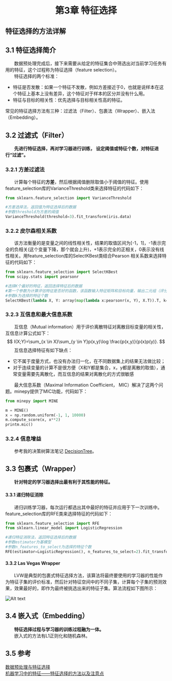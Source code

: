# <center>第3章 特征选择</center>
特征选择的方法详解
-------------------------
## 3.1 特征选择简介
&nbsp;&nbsp;&nbsp;&nbsp;&nbsp;&nbsp;&nbsp;数据预处理完成后，接下来需要从给定的特征集合中筛选出对当前学习任务有用的特征，这个过程称为特征选择（feature selection）。  
&nbsp;&nbsp;&nbsp;&nbsp;&nbsp;&nbsp;&nbsp;特征选择的两个标准：

 + 特征是否发散：如果一个特征不发散，例如方差接近于0，也就是说样本在这个特征上基本上没有差异，这个特征对于样本的区分并没有什么用。
 + 特征与目标的相关性：优先选择与目标相关性高的特征。
   
常见的特征选择方法有三种：过滤法（Filter）、包裹法（Wrapper）、嵌入法（Embedding）。
	
## 3.2 过滤式（Filter）
&nbsp;&nbsp;&nbsp;&nbsp;&nbsp;&nbsp;&nbsp;**先进行特征选择，再对学习器进行训练，
设定阈值或特征个数，对特征进行“过滤”。**
### 3.2.1 方差过滤法  
&nbsp;&nbsp;&nbsp;&nbsp;&nbsp;&nbsp;&nbsp;计算每个特征的**方差**，然后根据阈值删除取值小于阈值的特征。使用feature_selection库的VarianceThreshold类来选择特征的代码如下：

``` python
from sklearn.feature_selection import VarianceThreshold

#方差选择法，返回值为特征选择后的数据
#参数threshold为方差的阈值
VarianceThreshold(threshold=3).fit_transform(iris.data)
```
### 3.2.2 皮尔森相关系数
&nbsp;&nbsp;&nbsp;&nbsp;&nbsp;&nbsp;&nbsp;该方法衡量的是变量之间的线性相关性，结果的取值区间为[-1，1]，-1表示完全的负相关(这个变量下降，那个就会上升)，+1表示完全的正相关，0表示没有线性相关。用feature_selection库的SelectKBest类结合Pearson 相关系数来选择特征的代码如下：

``` python
from sklearn.feature_selection import SelectKBest
from scipy.stats import pearsonr

#选择K个最好的特征，返回选择特征后的数据
#第一个参数为计算评估特征是否好的函数，该函数输入特征矩阵和目标向量，输出二元组（评分，P值）的数组，数组第i项为第i个特征的评分和P值。在此定义为计算相关系数
#参数k为选择的特征个数
SelectKBest(lambda X, Y: array(map(lambda x:pearsonr(x, Y), X.T)).T, k=2).fit_transform(iris.data, iris.target)
```
### 3.2.3 互信息和最大信息系数  
&nbsp;&nbsp;&nbsp;&nbsp;&nbsp;&nbsp;&nbsp;互信息（Mutual information）用于评价离散特征对离散目标变量的相关性，互信息计算公式如下：  
$$
I(X;Y)=\sum_{x \in X}\sum_{y \in Y}p(x,y)\log \frac{p(x,y)}{p(x)p(y)}.
$$
&nbsp;&nbsp;&nbsp;&nbsp;&nbsp;&nbsp;&nbsp;互信息选择特征有如下缺点：
  
+ 它不属于度量方式，也没有办法归一化，在不同数据集上的结果无法做比较；  
+ 对于连续变量的计算不是很方便（X和Y都是集合，x，y都是离散的取值），通常变量需要先离散化，而互信息的结果对离散化的方式很敏感

&nbsp;&nbsp;&nbsp;&nbsp;&nbsp;&nbsp;&nbsp;最大信息系数（Maximal Information Coefficient， MIC）解决了这两个问题。minepy提供了MIC功能，代码如下：
  
``` python
from minepy import MINE

m = MINE()
x = np.random.uniform(-1, 1, 10000)
m.compute_score(x, x**2)
printm.mic()
```

### 3.2.4 信息增益
&nbsp;&nbsp;&nbsp;&nbsp;&nbsp;&nbsp;&nbsp;参考我的决策树算法笔记 [DecisionTree](https://blog.csdn.net/lrglgy/article/details/87733853)。

## 3.3 包裹式（Wrapper）  
&nbsp;&nbsp;&nbsp;&nbsp;&nbsp;&nbsp;&nbsp;**针对特定的学习器选择出最有利于其性能的特征。**
#### 3.3.1 递归特征消除
&nbsp;&nbsp;&nbsp;&nbsp;&nbsp;&nbsp;&nbsp;递归训练学习器，每次运行都选出其中最好的特征并应用于下一次训练中。feature_selection库的RFE类来选择特征的代码如下：

```python
from sklearn.feature_selection import RFE
from sklearn.linear_model import LogisticRegression

#递归特征消除法，返回特征选择后的数据
#参数estimator为基模型
#参数n_features_to_select为选择的特征个数
RFE(estimator=LogisticRegression(), n_features_to_select=2).fit_transform(iris.data, iris.target)
```
#### 3.3.2 Las Vegas Wrapper
&nbsp;&nbsp;&nbsp;&nbsp;&nbsp;&nbsp;&nbsp;LVW是典型的包裹式特征选择方法，该算法将最终要使用的学习器的性能作为特征子集的评价标准，然后针对特征空间中的不同子集，计算每个子集的预测效果，效果最好的，即作为最终被挑选出来的特征子集。算法流程如下图所示： 

![Alt text](https://img-blog.csdn.net/20170412143312730?watermark/2/text/aHR0cDovL2Jsb2cuY3Nkbi5uZXQvdTAxMDA4OTQ0NA==/font/5a6L5L2T/fontsize/400/fill/I0JBQkFCMA==/dissolve/70/gravity/SouthEast)

## 3.4 嵌入式（Embedding）
&nbsp;&nbsp;&nbsp;&nbsp;&nbsp;&nbsp;&nbsp;**特征选择过程与学习器的训练过程融为一体。**  
&nbsp;&nbsp;&nbsp;&nbsp;&nbsp;&nbsp;&nbsp;嵌入式的方法有L1正则化和随机森林。

## 3.5 参考
[数据预处理与特征选择](https://blog.csdn.net/u010089444/article/details/70053104)  
[机器学习中的特征——特征选择的方法以及注意点](https://blog.csdn.net/google19890102/article/details/40019271)